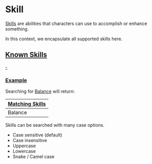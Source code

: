 # Skill

[Skills](http://ddowiki.com/page/Skills "DDO Wiki: Skills") are abilities that characters can use to accomplish or
enhance something.

In this context, we encapsulate all supported skills here.

## [Known Skills](- "#value=values")

[-](- "ext:embed=prettyPrint()")

### [Example](- "Search")

Searching for [Balance](- "#searchString") will return:

| [ ][search] [Matching Skills][match]|
|------------------------------------------|
| Balance |

[search]: - "c:verify-rows=#username:withNameAsList(#searchString)"

[_matchStrategy_]: - "c:matchStrategy=KeyMatch"

[match]: - "?=#username"

Skills can be searched with many case options.

* Case sensitive (default)
* Case insensitive
* Uppercase
* Lowercase
* Snake / Camel case

